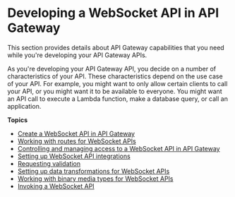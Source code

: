 # Developing a WebSocket API in API Gateway<a name="websocket-api-develop"></a>

This section provides details about API Gateway capabilities that you need while you're developing your API Gateway APIs\.

As you're developing your API Gateway API, you decide on a number of characteristics of your API\. These characteristics depend on the use case of your API\. For example, you might want to only allow certain clients to call your API, or you might want it to be available to everyone\. You might want an API call to execute a Lambda function, make a database query, or call an application\.

**Topics**
+ [Create a WebSocket API in API Gateway](apigateway-websocket-api-create-empty-api.md)
+ [Working with routes for WebSocket APIs](websocket-api-develop-routes.md)
+ [Controlling and managing access to a WebSocket API in API Gateway](apigateway-websocket-api-control-access.md)
+ [Setting up WebSocket API integrations](apigateway-websocket-api-integrations.md)
+ [Requesting validation](websocket-api-request-validation.md)
+ [Setting up data transformations for WebSocket APIs](websocket-api-data-transformations.md)
+ [Working with binary media types for WebSocket APIs](websocket-api-develop-binary-media-types.md)
+ [Invoking a WebSocket API](apigateway-how-to-call-websocket-api.md)